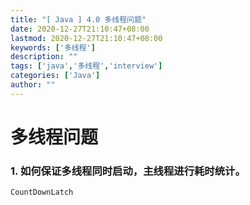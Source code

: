 ```yaml
---
title: "[ Java ] 4.0 多线程问题"
date: 2020-12-27T21:10:47+08:00
lastmod: 2020-12-27T21:10:47+08:00
keywords: ['多线程']
description: ""
tags: ['java','多线程','interview']
categories: ['Java']
author: ""
---
```


# 多线程问题

### 1. 如何保证多线程同时启动，主线程进行耗时统计。
`CountDownLatch`
